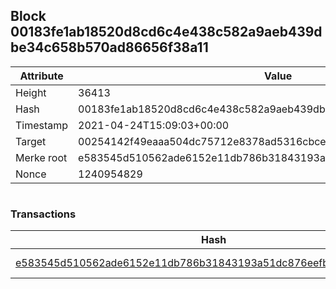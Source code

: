 ## Block 00183fe1ab18520d8cd6c4e438c582a9aeb439dbe34c658b570ad86656f38a11

Attribute | Value
--- | ---
Height | 36413
Hash | 00183fe1ab18520d8cd6c4e438c582a9aeb439dbe34c658b570ad86656f38a11
Timestamp | 2021-04-24T15:09:03+00:00
Target | 00254142f49eaaa504dc75712e8378ad5316cbcead634704b3734b6271167cc4
Merke root | e583545d510562ade6152e11db786b31843193a51dc876eefb88fbe8fc595224
Nonce | 1240954829

```

```

### Transactions

Hash | Amount
--- | ---
[e583545d510562ade6152e11db786b31843193a51dc876eefb88fbe8fc595224](e583545d510562ade6152e11db786b31843193a51dc876eefb88fbe8fc595224.md) | 10.00000000 SKEPTI 
